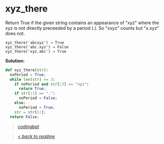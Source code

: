 # xyz_there

Return True if the given string contains an appearance of "xyz" where the xyz is not directly preceeded by a period (.). So "xxyz" counts but "x.xyz" does not.

```
xyz_there('abcxyz') → True
xyz_there('abc.xyz') → False
xyz_there('xyz.abc') → True
```

**Solution:**

```python
def xyz_there(str):
  noPeriod = True;
  while len(str) >= 3:
    if noPeriod and str[:3] == "xyz":
      return True;
    if str[:1] == ".":
      noPeriod = False;
    else:
      noPeriod = True;
    str = str[1:];
  return False;
```

> _[codingbat](https://codingbat.com/prob/p149391)_

> [< _back to readme_](/README.md)